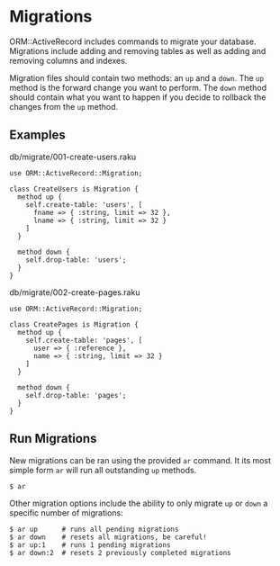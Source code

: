 # Migrations

ORM::ActiveRecord includes commands to migrate your database.  Migrations include adding and removing tables as well as adding and removing columns and indexes.

Migration files should contain two methods: an `up` and a `down`.  The `up` method is the forward change you want to perform.  The `down` method should contain what you want to happen if you decide to rollback the changes from the `up` method.

## Examples

db/migrate/001-create-users.raku

```perl6
use ORM::ActiveRecord::Migration;

class CreateUsers is Migration {
  method up {
    self.create-table: 'users', [
      fname => { :string, limit => 32 },
      lname => { :string, limit => 32 }
    ]
  }

  method down {
    self.drop-table: 'users';
  }
}
```

db/migrate/002-create-pages.raku

```perl6
use ORM::ActiveRecord::Migration;

class CreatePages is Migration {
  method up {
    self.create-table: 'pages', [
      user => { :reference },
      name => { :string, limit => 32 }
    ]
  }

  method down {
    self.drop-table: 'pages';
  }
}
```

## Run Migrations

New migrations can be ran using the provided `ar` command.  It its most simple form `ar` will run all outstanding `up` methods.

```shell
$ ar
```

Other migration options include the ability to only migrate `up` or `down` a specific number of migrations:

```shell
$ ar up      # runs all pending migrations
$ ar down    # resets all migrations, be careful!
$ ar up:1    # runs 1 pending migrations
$ ar down:2  # resets 2 previously completed migrations
```
